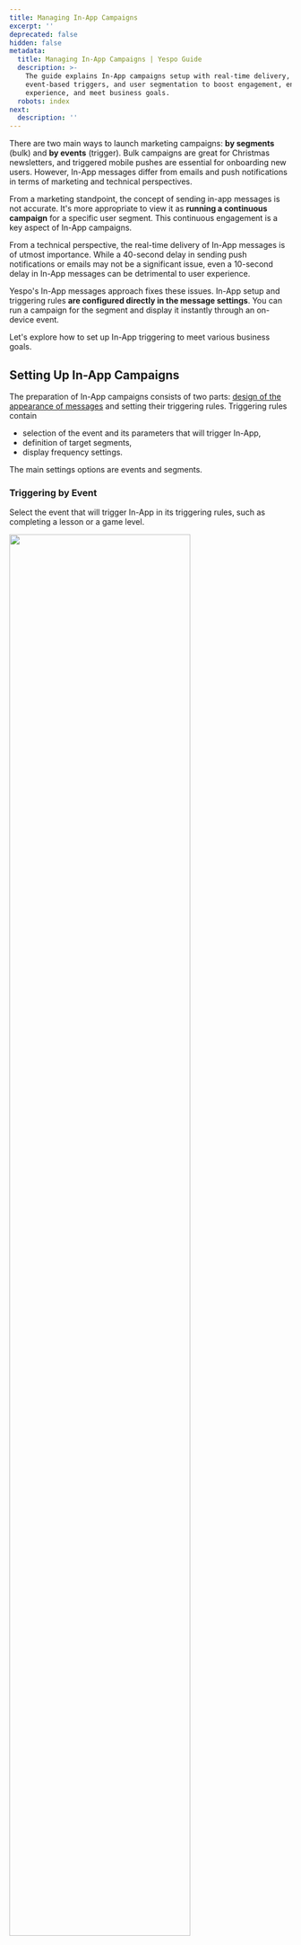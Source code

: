 ```yaml
---
title: Managing In-App Campaigns
excerpt: ''
deprecated: false
hidden: false
metadata:
  title: Managing In-App Campaigns | Yespo Guide
  description: >-
    The guide explains In-App campaigns setup with real-time delivery,
    event-based triggers, and user segmentation to boost engagement, enhance
    experience, and meet business goals.
  robots: index
next:
  description: ''
---
```

There are two main ways to launch marketing campaigns: **by segments** (bulk) and **by events** (trigger). Bulk campaigns are great for Christmas newsletters, and triggered mobile pushes are essential for onboarding new users. However, In-App messages differ from emails and push notifications in terms of marketing and technical perspectives.

From a marketing standpoint, the concept of sending in-app messages is not accurate. It's more appropriate to view it as **running a continuous campaign** for a specific user segment. This continuous engagement is a key aspect of In-App campaigns.

From a technical perspective, the real-time delivery of In-App messages is of utmost importance. While a 40-second delay in sending push notifications or emails may not be a significant issue, even a 10-second delay in In-App messages can be detrimental to user experience.

Yespo's In-App messages approach fixes these issues. In-App setup and triggering rules **are configured directly in the message settings**. You can run a campaign for the segment and display it instantly through an on-device event.

Let's explore how to set up In-App triggering to meet various business goals.

## Setting Up In-App Campaigns

The preparation of In-App campaigns consists of two parts: [design of the appearance of messages](https://docs.yespo.io/docs/creating-in-app-message) and setting their triggering rules. Triggering rules contain

* selection of the event and its parameters that will trigger In-App,
* definition of target segments,
* display frequency settings.

The main settings options are events and segments.

### Triggering by Event

Select the event that will trigger In-App in its triggering rules, such as completing a lesson or a game level.

<Image align="center" width="80% " src="https://files.readme.io/368a827bd7fa0af09ed7aec2cd5b4d7eec67ab0d439ee2cc6e80746ecb05dfe6-in-app-1.webp" />

You can detail settings by specifying additional event parameters, such as completed **5th** lesson or **5th** level.

<Image align="center" width="80% " src="https://files.readme.io/910050cfd6579ab7def59a798a6a751644c0e7c7220303078a0ba232a8f99a2b-in-app-2.webp" />

> 📘 Important
>
> Only events from the [SDK](https://docs.yespo.io/reference/integrating-your-app-with-yespo) can trigger In-Apps

### Triggering by Segment

To address the In-App campaign to a certain segment, specify the appropriate segment in message-triggering rules. For example, you can incentivize the first purchase in the segment of users who use the app for a week but do not use paid functionality. To do this, [create the segment](https://docs.yespo.io/docs/how-add-dynamic-segment) with appropriate conditions and specify it in the triggering rules of the In-App with a special offer.

<Image align="center" width="80% " src="https://files.readme.io/ddce45721dfc6665c62c264c27d89c64dce76bba899ee738474c1b46c121b98a-in-app-3.webp" />

> 📘 Note
>
> Combining the **After event** and the **To whom** triggering rules is possible. For instance, limit the In-App triggering after a specific event to certain countries.

## Using In-App in Omnichannel Workflows

You can use the **Mobile Push** and the **Add to segment** blocks to trigger In-Apps within a workflow.

### Mobile Push

[Link an In-App to tap at a mobile push](https://docs.yespo.io/docs/linking-app-mobile-push), for example, to reveal more details about the offer contained in the push. Specify such a push in the **Mobile Push** block settings, and users will see both messages within the workflow.

<Image align="center" width="80% " src="https://files.readme.io/de921e4c9215af3850c41fd702dc5e9adfa503a702ff99333ae4578ffb092680-in-app-4.webp" />

### Add to Segment

1. Specify a static segment (**List**) into which users will fall in the **Add to segment** block settings.

<Image align="center" width="80% " src="https://files.readme.io/e44b8253addb111c4d038fa0470ce3539c63e66f9f73b188495db27fabd9d8e3-in-app-5.webp" />

Set the corresponding segment in the In-App triggering rules (**To whom**).

<Image align="center" width="80% " src="https://files.readme.io/d77300e47330c85617c0ac9c6abe1b8b5b23b9a094d82566fe395eb7e51aa221-in-app-6.webp" />

Adding a user to the segment in the workflow will trigger the In-App according to its triggering rules.